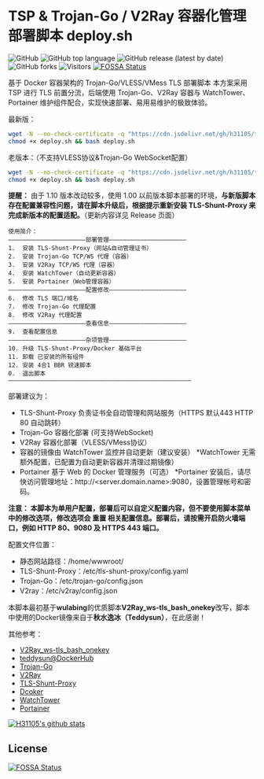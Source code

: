 # TSP & Trojan-Go / V2Ray 容器化管理部署脚本 deploy.sh

![GitHub](https://img.shields.io/github/license/h31105/trojan_v2_docker_onekey?style=flat)
![GitHub top language](https://img.shields.io/github/languages/top/h31105/trojan_v2_docker_onekey?style=flat)
![GitHub release (latest by date)](https://img.shields.io/github/v/release/h31105/trojan_v2_docker_onekey?style=flat)
![GitHub forks](https://img.shields.io/github/forks/h31105/trojan_v2_docker_onekey?style=flat)
![Visitors](https://visitor-badge.glitch.me/badge?page_id=h31105.trojan_v2_docker_onekey)
[![FOSSA Status](https://app.fossa.com/api/projects/git%2Bgithub.com%2Fh31105%2Ftrojan_v2_docker_onekey.svg?type=shield)](https://app.fossa.com/projects/git%2Bgithub.com%2Fh31105%2Ftrojan_v2_docker_onekey?ref=badge_shield)

基于 Docker 容器架构的 Trojan-Go/VLESS/VMess TLS 部署脚本
本方案采用 TSP 进行 TLS 前置分流，后端使用 Trojan-Go、V2Ray 容器与 WatchTower、Portainer 维护组件配合，实现快速部署、易用易维护的极致体验。

最新版：
```Bash
wget -N --no-check-certificate -q "https://cdn.jsdelivr.net/gh/h31105/trojan_v2_docker_onekey/deploy.sh" && \
chmod +x deploy.sh && bash deploy.sh
```
老版本：（不支持VLESS协议&Trojan-Go WebSocket配置）
```Bash
wget -N --no-check-certificate -q "https://cdn.jsdelivr.net/gh/h31105/trojan_v2_docker_onekey@1.00/deploy.sh" && \
chmod +x deploy.sh && bash deploy.sh
```
**提醒：** 由于 1.10 版本改动较多，使用 1.00 以前版本脚本部署的环境，**与新版脚本存在配置兼容性问题，请在脚本升级后，根据提示重新安装 TLS-Shunt-Proxy 来完成新版本的配置适配。**（更新内容详见 Release 页面）

    使用简介：
    ——————————————————————部署管理——————————————————————
    1.  安装 TLS-Shunt-Proxy（网站&自动管理证书）
    2.  安装 Trojan-Go TCP/WS 代理（容器）
    3.  安装 V2Ray TCP/WS 代理（容器）
    4.  安装 WatchTower（自动更新容器）
    5.  安装 Portainer（Web管理容器）
    ——————————————————————配置修改——————————————————————
    6.  修改 TLS 端口/域名
    7.  修改 Trojan-Go 代理配置
    8.  修改 V2Ray 代理配置
    ——————————————————————查看信息——————————————————————
    9.  查看配置信息
    ——————————————————————杂项管理——————————————————————
    10. 升级 TLS-Shunt-Proxy/Docker 基础平台
    11. 卸载 已安装的所有组件
    12. 安装 4合1 BBR 锐速脚本
    0.  退出脚本 
    ————————————————————————————————————————————————————
    
部署建议为：

- TLS-Shunt-Proxy 负责证书全自动管理和网站服务（HTTPS 默认443 HTTP 80 自动跳转）
- Trojan-Go 容器化部署 (可支持WebSocket)
- V2Ray 容器化部署（VLESS/VMess协议）
- 容器的镜像由 WatchTower 监控并自动更新（建议安装）
  *WatchTower 无需额外配置，已配置为自动更新容器并清理过期镜像）
- Portainer 基于 Web 的 Docker 管理服务（可选）
  *Portainer 安装后，请尽快访问管理地址：http://<server.domain.name>:9080，设置管理帐号和密码。
  
**注意：
本脚本为单用户配置，部署后可以自定义配置内容，但不要使用脚本菜单中的修改选项，修改选项会 重置 相关配置信息。部署后，请按需开启防火墙端口，例如 HTTP 80、9080 及 HTTPS 443 端口。**

配置文件位置：
- 静态网站路径：/home/wwwroot/
- TLS-Shunt-Proxy：/etc/tls-shunt-proxy/config.yaml
- Trojan-Go：/etc/trojan-go/config.json
- V2ray：/etc/v2ray/config.json

本脚本最初基于**wulabing**的优质脚本**V2Ray_ws-tls_bash_onekey**改写，脚本中使用的Docker镜像来自于**秋水逸冰（Teddysun）**，在此感谢！

其他参考：
- [V2Ray_ws-tls_bash_onekey](https://github.com/wulabing/V2Ray_ws-tls_bash_onekey)
- [teddysun@DockerHub](https://hub.docker.com/u/teddysun/)
- [Trojan-Go](https://github.com/p4gefau1t/trojan-go)
- [V2Ray](https://www.v2fly.org/)
- [TLS-Shunt-Proxy](https://github.com/liberal-boy/tls-shunt-proxy)
- [Dcoker](https://www.docker.com/)
- [WatchTower](https://github.com/containrrr/watchtower)
- [Portainer](https://github.com/portainer/portainer)

[![H31105's github stats](https://github-readme-stats.vercel.app/api?username=h31105&count_private=true&show_icons=true)](https://github.com/h31105)


## License
[![FOSSA Status](https://app.fossa.com/api/projects/git%2Bgithub.com%2Fh31105%2Ftrojan_v2_docker_onekey.svg?type=large)](https://app.fossa.com/projects/git%2Bgithub.com%2Fh31105%2Ftrojan_v2_docker_onekey?ref=badge_large)